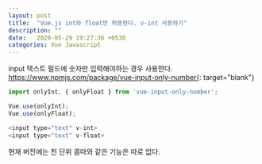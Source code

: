 ```yaml
---
layout: post
title:  "Vue.js int와 float만 허용한다. v-int 사용하기"
description: ""
date:   2020-05-29 19:27:36 +0530
categories: Vue Javascript 
---
```

input 텍스트 필드에 숫자만 입력해야하는 경우 사용한다.  
https://www.npmjs.com/package/vue-input-only-number{: target="blank"}

<!-- [더 많은 정보 보기](https://github.com/ohmyzsh/ohmyzsh/wiki/Cheatsheet){: target="_blank"} -->


```javascript
import onlyInt, { onlyFloat } from 'vue-input-only-number';

Vue.use(onlyInt);
Vue.use(onlyFloat);

<input type="text" v-int>
<input type="text" v-float>
```

현재 버전에는 천 단위 콤마와 같은 기능은 따로 없다.


